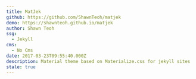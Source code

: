 ```yaml
---
title: MatJek
github: https://github.com/ShawnTeoh/matjek
demo: https://shawnteoh.github.io/matjek
author: Shawn Teoh
ssg:
  - Jekyll
cms:
  - No Cms
date: 2017-03-23T09:55:40.000Z
description: Material theme based on Materialize.css for jekyll sites
stale: true
---
```

